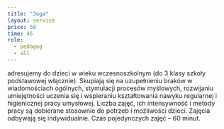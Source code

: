 ```yaml
---
title: "Joga"
layout: service
price: 50
time: 45
role:
  - pedagog
  - all
---
```


adresujemy do dzieci w wieku wczesnoszkolnym (do 3 klasy szkoły podstawowej włącznie). Skupiają się na uzupełnieniu braków w wiadomościach ogólnych, stymulacji procesów myślowych, rozwijaniu umiejętności uczenia się i wspieraniu kształtowania nawyku regularnej i higienicznej pracy umysłowej. Liczba zajęć, ich intensywność i metody pracy są dobierane stosownie do potrzeb i możliwości dzieci. Zajęcia odbywają się indywidualnie. Czas pojedynczych zajęć – 60 minut.


